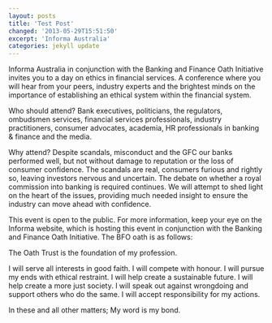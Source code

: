 ```yaml
---
layout: posts
title: 'Test Post'
changed: '2013-05-29T15:51:50'
excerpt: 'Informa Australia'
categories: jekyll update
---
```

Informa Australia in conjunction with the Banking and Finance Oath Initiative invites you to a day on ethics in financial services. A conference where you will hear from your peers, industry experts and the brightest minds on the importance of establishing an ethical system within the financial system.

Who should attend? Bank executives, politicians, the regulators, ombudsmen services, financial services professionals, industry practitioners, consumer advocates, academia, HR professionals in banking & finance and the media.

Why attend? Despite scandals, misconduct and the GFC our banks performed well, but not without damage to reputation or the loss of consumer confidence. The scandals are real, consumers furious and rightly so, leaving investors nervous and uncertain. The debate on whether a royal commission into banking is required continues. We will attempt to shed light on the heart of the issues, providing much needed insight to ensure the industry can move ahead with confidence.

This event is open to the public. For more information, keep your eye on the Informa website, which is hosting this event in conjunction with the Banking and Finance Oath Initiative. The BFO oath is as follows:

The Oath Trust is the foundation of my profession.

I will serve all interests in good faith. I will compete with honour. I will pursue my ends with ethical restraint. I will help create a sustainable future. I will help create a more just society. I will speak out against wrongdoing and support others who do the same. I will accept responsibility for my actions.

In these and all other matters; My word is my bond.
